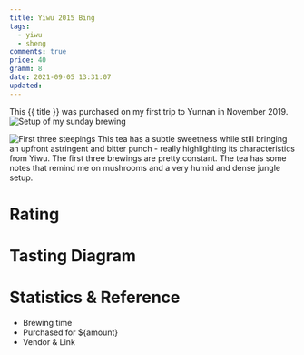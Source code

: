 ```yaml
---
title: Yiwu 2015 Bing
tags:
  - yiwu
  - sheng
comments: true
price: 40
gramm: 8
date: 2021-09-05 13:31:07
updated:
---
```


This {{ title }} was purchased on my first trip to Yunnan in November 2019.
![Setup of my sunday brewing](setup.jpeg)

<!-- more -->

![First three steepings](1-3brew.jpeg)
This tea has a subtle sweetness while still bringing an upfront astringent and bitter punch - really highlighting its characteristics from Yiwu.
The first three brewings are pretty constant. The tea has some notes that remind me on mushrooms and a very humid and dense jungle setup.

# Rating


# Tasting Diagram

# Statistics & Reference
- Brewing time 
- Purchased for ${amount}
- Vendor & Link

